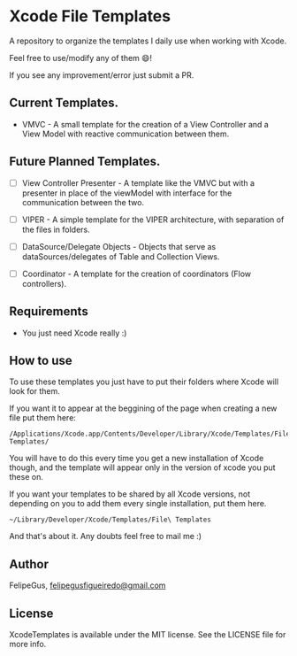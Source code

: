 # Xcode File Templates
A repository to organize the templates I daily use when working with Xcode.

Feel free to use/modify any of them 😄! 

If you see any improvement/error just submit a PR. 

## Current Templates. 
* VMVC - A small template for the creation of a View Controller and a View Model 
with reactive communication between them.

## Future Planned Templates. 
- [ ] View Controller Presenter - A template like the VMVC but with a presenter in place of the viewModel
 with interface for the communication between the two.
 
- [ ] VIPER - A simple template for the VIPER architecture, with separation of the files in folders.
 
- [ ] DataSource/Delegate Objects - Objects that serve as dataSources/delegates of Table and Collection Views.

- [ ] Coordinator - A template for the creation of coordinators (Flow controllers). 

## Requirements
  - You just need Xcode really :)
  
## How to use
  To use these templates you just have to put their folders where Xcode will look for them. 
  
  If you want it to appear at the beggining of the page when creating a new file put them here:
  
  ```
  /Applications/Xcode.app/Contents/Developer/Library/Xcode/Templates/File\ Templates/
  ```
  
  You will have to do this every time you get a new installation of Xcode though,
  and the template will appear only in the version of xcode you put these on. 
  
  If you want your templates to be shared by all Xcode versions, 
  not depending on you to add them every single installation, put them here.  
  
  ```
  ~/Library/Developer/Xcode/Templates/File\ Templates
  ```
  
  And that's about it. Any doubts feel free to mail me :)
  
## Author
FelipeGus, felipegusfigueiredo@gmail.com

## License

XcodeTemplates is available under the MIT license. See the LICENSE file for more info.
